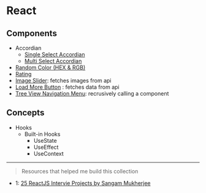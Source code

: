 # React

## Components

- Accordian
  - [Single Select Accordian](src/components/accordian/SingleSelectAccordian.jsx)
  - [Multi Select Accordian](src/components/accordian/MultiSelectAccordian.jsx)
- [Random Color (HEX & RGB)](src/components/random-color/RandomColor.jsx)
- [Rating](src/components/rating/StarRating.jsx)
- [Image Slider](src/components/image-slider/ImageSlider.jsx): fetches images from api
- [Load More Button](src/components/load-more-data/LoadMoreButton.jsx) : fetches data from api
- [Tree View Navigation Menu](/src/components/navigation-menu): recrusively calling a component

## Concepts

- Hooks
  - Built-in Hooks
    - UseState
    - UseEffect
    - UseContext

---

> Resources that helped me build this collection

- 1: [25 ReactJS Intervie Projects by Sangam Mukherjee](https://www.youtube.com/watch?v=5ZdHfJVAY-s&t=6028s&pp=ygUVZnJlZWNvZGVjYW1wIDI1IHJlYWN0)
